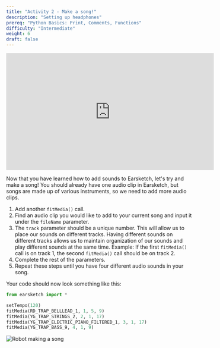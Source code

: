 ```yaml
---
title: "Activity 2 - Make a song!"
description: "Setting up headphones"
prereq: "Python Basics: Print, Comments, Functions"
difficulty: "Intermediate"
weight: 6
draft: false
---
```

<p style="text-align: center;"><iframe width="560" height="315" src="https://youtube.com/embed/GVG8DlG1Tuo" frameborder="0" allow="accelerometer; autoplay; encrypted-media; gyroscope; picture-in-picture" allowfullscreen></iframe></p>

Now that you have learned how to add sounds to Earsketch, let's try and make a song! You should already have one audio clip in Earsketch, but
songs are made up of various instruments, so we need to add more audio clips.

1. Add another `fitMedia()` call.
2. Find an audio clip you would like to add to your current song and input it under the `fileName` parameter.
3. The `track` parameter should be a unique number. This will allow us to place our sounds on different tracks. Having different sounds on different tracks allows us to maintain organization of our sounds and play different sounds at the same time. Example: If the first `fitMedia()` call is on track 1, the second `fitMedia()` call should be on track 2.
4. Complete the rest of the parameters.
5. Repeat these steps until you have four different audio sounds in your song.

Your code should now look something like this:
```python
from earsketch import *

setTempo(120)
fitMedia(RD_TRAP_BELLLEAD_1, 1, 5, 9)
fitMedia(YG_TRAP_STRINGS_2, 2, 1, 17) 
fitMedia(YG_TRAP_ELECTRIC_PIANO_FILTERED_1, 3, 1, 17) 
fitMedia(YG_TRAP_BASS_9, 4, 1, 9)
```

![Robot making a song](https://media.giphy.com/media/9RJRzvIuKGrL3tAchc/giphy.gif)